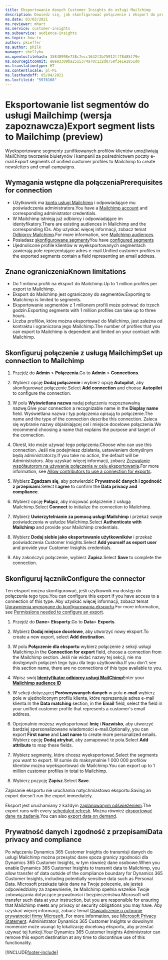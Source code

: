 ```yaml
---
title: Eksportowanie danych Customer Insights do usługi Mailchimp
description: Dowiedz się, jak skonfigurować połączenie i eksport do programu Mailchimp.
ms.date: 03/03/2021
ms.reviewer: mhart
ms.service: customer-insights
ms.subservice: audience-insights
ms.topic: how-to
author: pkieffer
ms.author: philk
manager: shellyha
ms.openlocfilehash: 35848998e738c7ecc1642f2b75912ff78d85f79e
ms.sourcegitcommit: e8e03309ba2515374a70c132d0758f3e1e1851d0
ms.translationtype: HT
ms.contentlocale: pl-PL
ms.lasthandoff: 05/04/2021
ms.locfileid: "5976168"
---
```

# <a name="export-segment-lists-to-mailchimp-preview"></a><span data-ttu-id="f7987-103">Eksportowanie list segmentów do usługi Mailchimp (wersja zapoznawcza)</span><span class="sxs-lookup"><span data-stu-id="f7987-103">Export segment lists to Mailchimp (preview)</span></span>

<span data-ttu-id="f7987-104">Wyeksportowane segmenty zunifikowanych profilów klientów umożliwiają MailChimp tworzenie biuletynów i kampanii za pośrednictwem poczty e-mail.</span><span class="sxs-lookup"><span data-stu-id="f7987-104">Export segments of unified customer profiles to Mailchimp to create newsletters and email campaigns.</span></span>

## <a name="prerequisites-for-connection"></a><span data-ttu-id="f7987-105">Wymagania wstępne dla połączenia</span><span class="sxs-lookup"><span data-stu-id="f7987-105">Prerequisites for connection</span></span>

-   <span data-ttu-id="f7987-106">Użytkownik ma [konto usługi Mailchimp](https://mailchimp.com/) i odpowiadające mu poświadczenia administratora.</span><span class="sxs-lookup"><span data-stu-id="f7987-106">You have a [Mailchimp account](https://mailchimp.com/) and corresponding administrator credentials.</span></span>
-   <span data-ttu-id="f7987-107">W Mailchimp istnieją już odbiorcy i odpowiadające im identyfikatory.</span><span class="sxs-lookup"><span data-stu-id="f7987-107">There are existing audiences in Mailchimp and the corresponding IDs.</span></span> <span data-ttu-id="f7987-108">Aby uzyskać więcej informacji, zobacz temat [Odbiorcy Mailchimp](https://mailchimp.com/help/create-audience/).</span><span class="sxs-lookup"><span data-stu-id="f7987-108">For more information, see [Mailchimp audiences](https://mailchimp.com/help/create-audience/).</span></span>
-   <span data-ttu-id="f7987-109">Posiadasz [skonfigurowane segmenty](segments.md)</span><span class="sxs-lookup"><span data-stu-id="f7987-109">You have [configured segments](segments.md)</span></span>
-   <span data-ttu-id="f7987-110">Ujednolicone profile klientów w wyeksportowanych segmentach zawierają pole reprezentujące adres e-mail.</span><span class="sxs-lookup"><span data-stu-id="f7987-110">Unified customer profiles in the exported segments contain a field representing an email address.</span></span>

## <a name="known-limitations"></a><span data-ttu-id="f7987-111">Znane ograniczenia</span><span class="sxs-lookup"><span data-stu-id="f7987-111">Known limitations</span></span>

- <span data-ttu-id="f7987-112">Do 1 miliona profili na eksport do Mailchimp.</span><span class="sxs-lookup"><span data-stu-id="f7987-112">Up to 1 million profiles per export to Mailchimp.</span></span>
- <span data-ttu-id="f7987-113">Eksport do Mailchimp jest ograniczony do segmentów.</span><span class="sxs-lookup"><span data-stu-id="f7987-113">Exporting to Mailchimp is limited to segments.</span></span>
- <span data-ttu-id="f7987-114">Eksportowanie segmentów z 1 milionem profili może potrwać do trzech godzin.</span><span class="sxs-lookup"><span data-stu-id="f7987-114">Exporting segments with 1 million profiles can take up to three hours.</span></span> 
- <span data-ttu-id="f7987-115">Liczba profilów, które można eksportować do Mailchimp, jest zależna od kontraktu i ograniczona jego Mailchimp.</span><span class="sxs-lookup"><span data-stu-id="f7987-115">The number of profiles that you can export to Mailchimp is dependent and limited on your contract with Mailchimp.</span></span>

## <a name="set-up-connection-to-mailchimp"></a><span data-ttu-id="f7987-116">Skonfiguruj połączenie z usługą Mailchimp</span><span class="sxs-lookup"><span data-stu-id="f7987-116">Set up connection to Mailchimp</span></span>

1. <span data-ttu-id="f7987-117">Przejdź do **Admin** > **Połączenia**.</span><span class="sxs-lookup"><span data-stu-id="f7987-117">Go to **Admin** > **Connections**.</span></span>

1. <span data-ttu-id="f7987-118">Wybierz opcję **Dodaj połączenie** i wybierz opcję **Autopilot**, aby skonfigurować połączenie.</span><span class="sxs-lookup"><span data-stu-id="f7987-118">Select **Add connection** and choose **Autopilot** to configure the connection.</span></span>

1. <span data-ttu-id="f7987-119">W polu **Wyświetlana nazwa** nadaj połączeniu rozpoznawalną nazwę.</span><span class="sxs-lookup"><span data-stu-id="f7987-119">Give your connection a recognizable name in the **Display name** field.</span></span> <span data-ttu-id="f7987-120">Wyświetlana nazwa i typ połączenia opisują to połączenie.</span><span class="sxs-lookup"><span data-stu-id="f7987-120">The name and the type of the connection describe this connection.</span></span> <span data-ttu-id="f7987-121">Zaleca się wybranie nazwy objaśniającej cel i miejsce docelowe połączenia.</span><span class="sxs-lookup"><span data-stu-id="f7987-121">We recommend choosing a name that explains the purpose and target of the connection.</span></span>

1. <span data-ttu-id="f7987-122">Określ, kto może używać tego połączenia.</span><span class="sxs-lookup"><span data-stu-id="f7987-122">Choose who can use this connection.</span></span> <span data-ttu-id="f7987-123">Jeśli nie podejmiesz działania, ustawieniem domyślnym będą administratorzy.</span><span class="sxs-lookup"><span data-stu-id="f7987-123">If you take no action, the default will be Administrators.</span></span> <span data-ttu-id="f7987-124">Aby uzyskać więcej informacji, zobacz [Zezwalanie współautorom na używanie połączenia w celu eksportowania](connections.md#allow-contributors-to-use-a-connection-for-exports).</span><span class="sxs-lookup"><span data-stu-id="f7987-124">For more information, see [Allow contributors to use a connection for exports](connections.md#allow-contributors-to-use-a-connection-for-exports).</span></span>

1. <span data-ttu-id="f7987-125">Wybierz **Zgadzam się**, aby potwierdzić **Prywatność danych i zgodność z przepisami**.</span><span class="sxs-lookup"><span data-stu-id="f7987-125">Select **I agree** to confirm the **Data privacy and compliance**.</span></span>

1. <span data-ttu-id="f7987-126">Wybierz opcję **Połącz**, aby inicjować połączenie z usługą Mailchimp.</span><span class="sxs-lookup"><span data-stu-id="f7987-126">Select **Connect** to initialize the connection to Mailchimp.</span></span>

1. <span data-ttu-id="f7987-127">Wybierz **Uwierzytelnianie za pomocą usługi Mailchimp** i przekaż swoje poświadczenia w usłudze Mailchimp.</span><span class="sxs-lookup"><span data-stu-id="f7987-127">Select **Authenticate with Mailchimp** and provide your Mailchimp credentials.</span></span>

1. <span data-ttu-id="f7987-128">Wybierz **Dodaj siebie jako eksportowanie użytkowników** i przekaż poświadczenia Customer Insights.</span><span class="sxs-lookup"><span data-stu-id="f7987-128">Select **Add yourself as export user** and provide your Customer Insights credentials.</span></span>

1. <span data-ttu-id="f7987-129">Aby zakończyć połączenie, wybierz **Zapisz**.</span><span class="sxs-lookup"><span data-stu-id="f7987-129">Select **Save** to complete the connection.</span></span> 

## <a name="configure-the-connector"></a><span data-ttu-id="f7987-130">Skonfiguruj łącznik</span><span class="sxs-lookup"><span data-stu-id="f7987-130">Configure the connector</span></span>

<span data-ttu-id="f7987-131">Ten eksport można skonfigurować, jeśli użytkownik ma dostęp do połączenia tego typu.</span><span class="sxs-lookup"><span data-stu-id="f7987-131">You can configure this export if you have access to a connection of this type.</span></span> <span data-ttu-id="f7987-132">Aby uzyskać więcej informacji, zobacz temat [Uprawnienia wymagane do konfigurowania eksportu](export-destinations.md#set-up-a-new-export).</span><span class="sxs-lookup"><span data-stu-id="f7987-132">For more information, see [Permissions needed to configure an export](export-destinations.md#set-up-a-new-export).</span></span>

1. <span data-ttu-id="f7987-133">Przejdź do **Dane**> **Eksporty**.</span><span class="sxs-lookup"><span data-stu-id="f7987-133">Go to **Data**> **Exports**.</span></span>

1. <span data-ttu-id="f7987-134">Wybierz **Dodaj miejsce docelowe**, aby utworzyć nowy eksport.</span><span class="sxs-lookup"><span data-stu-id="f7987-134">To create a new export, select **Add destination**.</span></span>

1. <span data-ttu-id="f7987-135">W polu **Połączenie dla eksportu** wybierz połączenie z sekcji usługi Mailchimp.</span><span class="sxs-lookup"><span data-stu-id="f7987-135">In the **Connection for export** field, choose a connection from the Mailchimp section.</span></span> <span data-ttu-id="f7987-136">Jeśli nie widać nazwy tej sekcji, nie ma dostępnych połączeń tego typu dla tego użytkownika.</span><span class="sxs-lookup"><span data-stu-id="f7987-136">If you don't see this section name, there are no connections of this type available to you.</span></span>

1. <span data-ttu-id="f7987-137">Wpisz swój **[Identyfikator odbiorcy usługi MailChimp](https://mailchimp.com/help/find-audience-id/)**</span><span class="sxs-lookup"><span data-stu-id="f7987-137">Enter your **[Mailchimp audience ID](https://mailchimp.com/help/find-audience-id/)**</span></span>

3. <span data-ttu-id="f7987-138">W sekcji dotyczącej **Porównywanych danych** w polu **e-mail** wybierz pole w ujednoliconym profilu klienta, które reprezentuje adres e-mail klienta.</span><span class="sxs-lookup"><span data-stu-id="f7987-138">In the **Data matching** section, in the **Email** field, select the field in your unified customer profile that represents a customer's email address.</span></span> 

1. <span data-ttu-id="f7987-139">Opcjonalnie możesz wyeksportować **Imię** i **Nazwisko**, aby utworzyć bardziej spersonalizowane wiadomości e-mail.</span><span class="sxs-lookup"><span data-stu-id="f7987-139">Optionally, you can export **First name** and **Last name** to create more personalized emails.</span></span> <span data-ttu-id="f7987-140">Wybierz opcję **Dodaj atrybut**, aby zamapować te pola.</span><span class="sxs-lookup"><span data-stu-id="f7987-140">Select **Add attribute** to map these fields.</span></span>

1. <span data-ttu-id="f7987-141">Wybierz segmenty, które chcesz wyeksportować.</span><span class="sxs-lookup"><span data-stu-id="f7987-141">Select the segments you want to export.</span></span> <span data-ttu-id="f7987-142">W sumie do maksymalnie 1 000 000 profilów klientów można wyeksportować do Mailchimp.</span><span class="sxs-lookup"><span data-stu-id="f7987-142">You can export up to 1 million customer profiles in total to Mailchimp.</span></span>

1. <span data-ttu-id="f7987-143">Wybierz pozycję **Zapisz**.</span><span class="sxs-lookup"><span data-stu-id="f7987-143">Select **Save**.</span></span>

<span data-ttu-id="f7987-144">Zapisanie eksportu nie uruchamia natychmiastowo eksportu.</span><span class="sxs-lookup"><span data-stu-id="f7987-144">Saving an export doesn't run the export immediately.</span></span>

<span data-ttu-id="f7987-145">Eksport jest uruchamiany z każdym [zaplanowanym odświeżeniem](system.md#schedule-tab).</span><span class="sxs-lookup"><span data-stu-id="f7987-145">The export runs with every [scheduled refresh](system.md#schedule-tab).</span></span> <span data-ttu-id="f7987-146">Można również [eksportować dane na żądanie](export-destinations.md#run-exports-on-demand).</span><span class="sxs-lookup"><span data-stu-id="f7987-146">You can also [export data on demand](export-destinations.md#run-exports-on-demand).</span></span> 

## <a name="data-privacy-and-compliance"></a><span data-ttu-id="f7987-147">Prywatność danych i zgodność z przepisami</span><span class="sxs-lookup"><span data-stu-id="f7987-147">Data privacy and compliance</span></span>

<span data-ttu-id="f7987-148">Po włączeniu Dynamics 365 Customer Insights do transmisji danych do usługi Mailchimp można przesyłać dane spoza granicy zgodności dla Dynamics 365 Customer Insights, w tym również dane osobowe.</span><span class="sxs-lookup"><span data-stu-id="f7987-148">When you enable Dynamics 365 Customer Insights to transmit data to Mailchimp, you allow transfer of data outside of the compliance boundary for Dynamics 365 Customer Insights, including potentially sensitive data such as Personal Data.</span></span> <span data-ttu-id="f7987-149">Microsoft przekaże takie dane na Twoje polecenie, ale jesteś odpowiedzialny za zapewnienie, że Mailchimp spełnia wszelkie Twoje zobowiązania dotyczące prywatności i bezpieczeństwa.</span><span class="sxs-lookup"><span data-stu-id="f7987-149">Microsoft will transfer such data at your instruction, but you are responsible for ensuring that Mailchimp meets any privacy or security obligations you may have.</span></span> <span data-ttu-id="f7987-150">Aby uzyskać więcej informacji, zobacz temat [Oświadczenie o ochronie prywatności firmy Microsoft.](https://go.microsoft.com/fwlink/?linkid=396732).</span><span class="sxs-lookup"><span data-stu-id="f7987-150">For more information, see [Microsoft Privacy Statement](https://go.microsoft.com/fwlink/?linkid=396732).</span></span>
<span data-ttu-id="f7987-151">Administrator Dynamics 365 Customer Insights w dowolnym momencie może usunąć tę lokalizację docelową eksportu, aby przestać używać tej funkcji.</span><span class="sxs-lookup"><span data-stu-id="f7987-151">Your Dynamics 365 Customer Insights Administrator can remove this export destination at any time to discontinue use of this functionality.</span></span>

[!INCLUDE[footer-include](../includes/footer-banner.md)]
